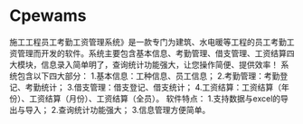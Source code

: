 # Cpewams
 施工工程员工考勤工资管理系统》是一款专门为建筑、水电暖等工程的员工考勤工资管理而开发的软件。系统主要包含基本信息、考勤管理、借支管理、工资结算四大模块，信息录入简单明了，查询统计功能强大，让您操作简便、提供效率！ 系统包含以下四大部分： 1.基本信息：工种信息、员工信息； 2.考勤管理：考勤登记、考勤统计； 3.借支管理：借支登记、借支统计； 4.工资结算：工资结算（年份）、工资结算（月份）、工资结算（全员）。 软件特点： 1.支持数据与excel的导出与导入； 2.查询统计功能强大； 3.信息管理方便简单。
